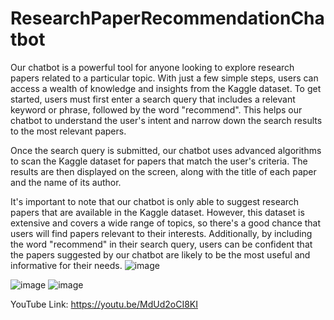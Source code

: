 # ResearchPaperRecommendationChatbot

Our chatbot is a powerful tool for anyone looking to explore research papers related to a particular topic. With just a few simple steps, users can access a wealth of knowledge and insights from the Kaggle dataset. To get started, users must first enter a search query that includes a relevant keyword or phrase, followed by the word "recommend". This helps our chatbot to understand the user's intent and narrow down the search results to the most relevant papers.

Once the search query is submitted, our chatbot uses advanced algorithms to scan the Kaggle dataset for papers that match the user's criteria. The results are then displayed on the screen, along with the title of each paper and the name of its author.

It's important to note that our chatbot is only able to suggest research papers that are available in the Kaggle dataset. However, this dataset is extensive and covers a wide range of topics, so there's a good chance that users will find papers relevant to their interests. Additionally, by including the word "recommend" in their search query, users can be confident that the papers suggested by our chatbot are likely to be the most useful and informative for their needs.
![image](https://user-images.githubusercontent.com/132242982/235396470-f54306fe-d62a-4e0a-9437-0a6a85e088f4.png)


![image](https://user-images.githubusercontent.com/132242982/235396423-0efe09c3-7dc2-48ce-b529-d2f4720471e3.png)
![image](https://user-images.githubusercontent.com/132242982/235396435-b8764448-8247-4e8e-a9a4-ff6802d9bce2.png)

YouTube Link: https://youtu.be/MdUd2oCI8KI
